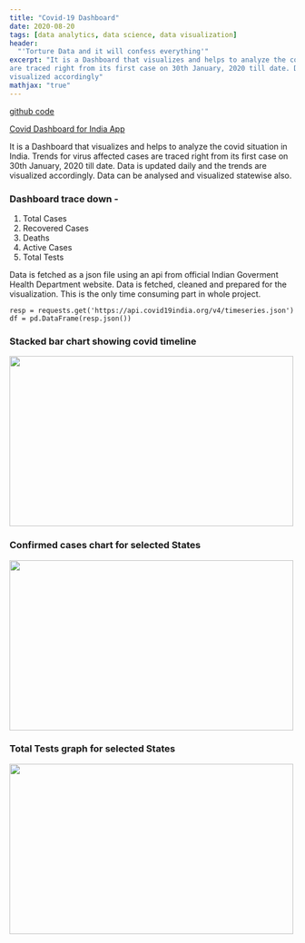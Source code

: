 ```yaml
---
title: "Covid-19 Dashboard"
date: 2020-08-20
tags: [data analytics, data science, data visualization] 
header:
  "'Torture Data and it will confess everything'"
excerpt: "It is a Dashboard that visualizes and helps to analyze the covid situation in India. Trends for virus affected cases 
are traced right from its first case on 30th January, 2020 till date. Data is updated daily and the trends are 
visualized accordingly"
mathjax: "true"
---
```


[github code](https://github.com/koshalnirwan/covid_dashboard)

[Covid Dashboard for India App](https://covid--dashboard-india.herokuapp.com/)

It is a Dashboard that visualizes and helps to analyze the covid situation in India. Trends for virus affected cases 
are traced right from its first case on 30th January, 2020 till date. Data is updated daily and the trends are 
visualized accordingly. Data can be analysed and visualized statewise also. 

### Dashboard trace down -
1. Total Cases
2. Recovered Cases
3. Deaths 
4. Active Cases
5. Total Tests

Data is fetched as a json file using an api from official Indian Goverment Health Department website. Data is fetched, 
cleaned and prepared for the visualization. This is the only time consuming part in whole project.

```
resp = requests.get('https://api.covid19india.org/v4/timeseries.json')
df = pd.DataFrame(resp.json())
```

### Stacked bar chart showing covid timeline 
<img src="images/bar.JPG" width=500 height=300>

### Confirmed cases chart for selected States
<img src="images/confirm.JPG" width=500 height=300>

### Total Tests graph for selected States
<img src="images/test.JPG" width=500 height=300>
